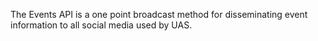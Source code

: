 The Events API is a one point broadcast method for disseminating event information to all social media used by UAS.